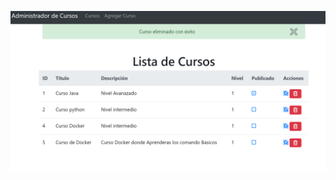 ![Imagen de cursos](https://github.com/roxanatera/ProyectosSpringBoot/blob/main/gestion-cursos-springboot/imgcursos.PNG)
